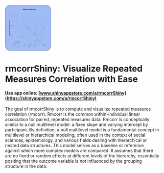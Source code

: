 ![](./s073_48wIaoP2fesTVkGZcrgFtQVs6BesXfISaKIvFgFI_logo_37.jpg)

# rmcorrShiny: Visualize Repeated Measures Correlation with Ease

#### Use app online: __[www.shinyappstore.com/a/rmcorrShiny](https://shinyappstore.com/a/rmcorrShiny)__

The goal of rmcorrShiny is to compute and visualize repeated measures correlation (rmcorr). Rmcorr is the common within-individual linear association for paired, repeated measures data. Rmcorr is conceptually similar to a null multilevel model: a fixed slope and varying intercept by participant. By definition, a null multilevel model is a fundamental concept in multilevel or hierarchical modeling, often used in the context of social sciences, epidemiology, and various fields dealing with hierarchical or nested data structures. This model serves as a baseline or reference against which more complex models are compared. It assumes that there are no fixed or random effects at different levels of the hierarchy, essentially positing that the outcome variable is not influenced by the grouping structure in the data.
